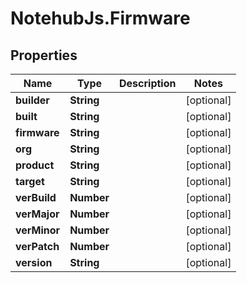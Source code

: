 # NotehubJs.Firmware

## Properties

| Name         | Type       | Description | Notes      |
| ------------ | ---------- | ----------- | ---------- |
| **builder**  | **String** |             | [optional] |
| **built**    | **String** |             | [optional] |
| **firmware** | **String** |             | [optional] |
| **org**      | **String** |             | [optional] |
| **product**  | **String** |             | [optional] |
| **target**   | **String** |             | [optional] |
| **verBuild** | **Number** |             | [optional] |
| **verMajor** | **Number** |             | [optional] |
| **verMinor** | **Number** |             | [optional] |
| **verPatch** | **Number** |             | [optional] |
| **version**  | **String** |             | [optional] |
